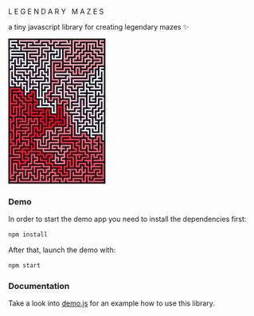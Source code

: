 L E G E N D A R Y &nbsp; M A Z E S

a tiny javascript library for creating legendary mazes :sparkles:

![a legendary maze](./legendary-maze-1.png)

### Demo

In order to start the demo app you need to install the dependencies first:

```sh
npm install
```

After that, launch the demo with:

```sh
npm start
```

### Documentation

Take a look into [demo.js](./src/demo.js) for an example how to use this library.
